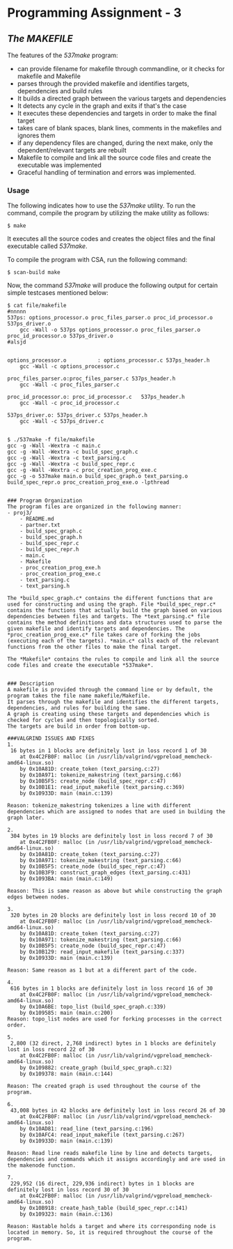 # Programming Assignment - 3
## *The MAKEFILE*

The features of the *537make* program:
- can provide filename for makefile through commandline, or it checks for makefile and Makefile
- parses through the provided makefile and identifies targets, dependencies and build rules
- It builds a directed graph between the various targets and dependencies
- It detects any cycle in the graph and exits if that's the case
- It executes these dependencies and targets in order to make the final target
- takes care of blank spaces, blank lines, comments in the makefiles and ignores them 
- if any dependency files are changed, during the next make, only the dependent/relevant targets are rebuilt 
- Makefile to compile and link all the source code files and create the executable was implemented
- Graceful handling of termination and errors was implemented.

### Usage
The following indicates how to use the *537make* utility. To run the command, compile the program by utilizing the make utility as follows:
```
$ make
```
It executes all the source codes and creates the object files and the final executable called *537make*.

To compile the program with CSA, run the following command:
```
$ scan-build make
```
Now, the command *537make* will produce the following output for certain simple testcases mentioned below:
```
$ cat file/makefile
#nnnnn
537ps: options_processor.o proc_files_parser.o proc_id_processor.o 537ps_driver.o
	gcc -Wall -o 537ps options_processor.o proc_files_parser.o proc_id_processor.o 537ps_driver.o
#alsjd


options_processor.o          : options_processor.c 537ps_header.h
	gcc -Wall -c options_processor.c

proc_files_parser.o:proc_files_parser.c 537ps_header.h
	gcc -Wall -c proc_files_parser.c

proc_id_processor.o: proc_id_processor.c   537ps_header.h
	gcc -Wall -c proc_id_processor.c

537ps_driver.o: 537ps_driver.c 537ps_header.h
	gcc -Wall -c 537ps_driver.c


$ ./537make -f file/makefile
gcc -g -Wall -Wextra -c main.c
gcc -g -Wall -Wextra -c build_spec_graph.c
gcc -g -Wall -Wextra -c text_parsing.c
gcc -g -Wall -Wextra -c build_spec_repr.c
gcc -g -Wall -Wextra -c proc_creation_prog_exe.c
gcc -g -o 537make main.o build_spec_graph.o text_parsing.o build_spec_repr.o proc_creation_prog_exe.o -lpthread 


### Program Organization
The program files are organized in the following manner:
- proj3/
	- README.md
	- partner.txt
	- build_spec_graph.c
	- build_spec_graph.h
	- build_spec_repr.c
	- build_spec_repr.h
	- main.c
	- Makefile
	- proc_creation_prog_exe.h
	- proc_creation_prog_exe.c
	- text_parsing.c
	- text_parsing.h

The *build_spec_graph.c* contains the different functions that are used for constructing and using the graph. File *build_spec_repr.c* contains the functions that actually build the graph based on various dependencies between files and targets. The *text_parsing.c* file contains the method definitions and data structures used to parse the given makefile and identify targets and dependencies. The *proc_creation_prog_exe.c* file takes care of forking the jobs (executing each of the targets). *main.c* calls each of the relevant functions from the other files to make the final target. 

The *Makefile* contains the rules to compile and link all the source code files and create the executable *537make*.


### Description
A makefile is provided through the command line or by default, the program takes the file name makefile/Makefile.
It parses through the makefile and identifies the different targets, dependencies, and rules for building the same.
A graph is creating using these targets and dependencies which is checked for cycles and then topologically sorted.
The targets are build in order from bottom-up.

###VALGRIND ISSUES AND FIXES
1.
 16 bytes in 1 blocks are definitely lost in loss record 1 of 30
    at 0x4C2FB0F: malloc (in /usr/lib/valgrind/vgpreload_memcheck-amd64-linux.so)
    by 0x10A81D: create_token (text_parsing.c:27)
    by 0x10A971: tokenize_makestring (text_parsing.c:66)
    by 0x10B5F5: create_node (build_spec_repr.c:47)
    by 0x10B1E1: read_input_makefile (text_parsing.c:369)
    by 0x10933D: main (main.c:139)

Reason: tokenize_makestring tokenizes a line with different dependencies which are assigned to nodes that are used in building the graph later.
 
2.
 304 bytes in 19 blocks are definitely lost in loss record 7 of 30
    at 0x4C2FB0F: malloc (in /usr/lib/valgrind/vgpreload_memcheck-amd64-linux.so)
    by 0x10A81D: create_token (text_parsing.c:27)
    by 0x10A971: tokenize_makestring (text_parsing.c:66)
    by 0x10B5F5: create_node (build_spec_repr.c:47)
    by 0x10B3F9: construct_graph_edges (text_parsing.c:431)
    by 0x1093BA: main (main.c:149)

Reason: This is same reason as above but while constructing the graph edges between nodes.

3.
 320 bytes in 20 blocks are definitely lost in loss record 10 of 30
    at 0x4C2FB0F: malloc (in /usr/lib/valgrind/vgpreload_memcheck-amd64-linux.so)
    by 0x10A81D: create_token (text_parsing.c:27)
    by 0x10A971: tokenize_makestring (text_parsing.c:66)
    by 0x10B5F5: create_node (build_spec_repr.c:47)
    by 0x10B129: read_input_makefile (text_parsing.c:337)
    by 0x10933D: main (main.c:139)

Reason: Same reason as 1 but at a different part of the code.

4.
 616 bytes in 1 blocks are definitely lost in loss record 16 of 30
    at 0x4C2FB0F: malloc (in /usr/lib/valgrind/vgpreload_memcheck-amd64-linux.so)
    by 0x10A6BE: topo_list (build_spec_graph.c:339)
    by 0x109585: main (main.c:200)
Reason: topo_list nodes are used for forking processes in the correct order.

5.
 2,800 (32 direct, 2,768 indirect) bytes in 1 blocks are definitely lost in loss record 22 of 30
    at 0x4C2FB0F: malloc (in /usr/lib/valgrind/vgpreload_memcheck-amd64-linux.so)
    by 0x109882: create_graph (build_spec_graph.c:32)
    by 0x109378: main (main.c:144)

Reason: The created graph is used throughout the course of the program.

6.
 43,008 bytes in 42 blocks are definitely lost in loss record 26 of 30
    at 0x4C2FB0F: malloc (in /usr/lib/valgrind/vgpreload_memcheck-amd64-linux.so)
    by 0x10AD81: read_line (text_parsing.c:196)
    by 0x10AFC4: read_input_makefile (text_parsing.c:267)
    by 0x10933D: main (main.c:139)

Reason: Read line reads makefile line by line and detects targets, dependencies and commands which it assigns accordingly and are used in the makenode function.

7.
 229,952 (16 direct, 229,936 indirect) bytes in 1 blocks are definitely lost in loss record 30 of 30
    at 0x4C2FB0F: malloc (in /usr/lib/valgrind/vgpreload_memcheck-amd64-linux.so)
    by 0x10B918: create_hash_table (build_spec_repr.c:141)
    by 0x109323: main (main.c:136)

Reason: Hastable holds a target and where its corresponding node is located in memory. So, it is required throughout the course of the program.

